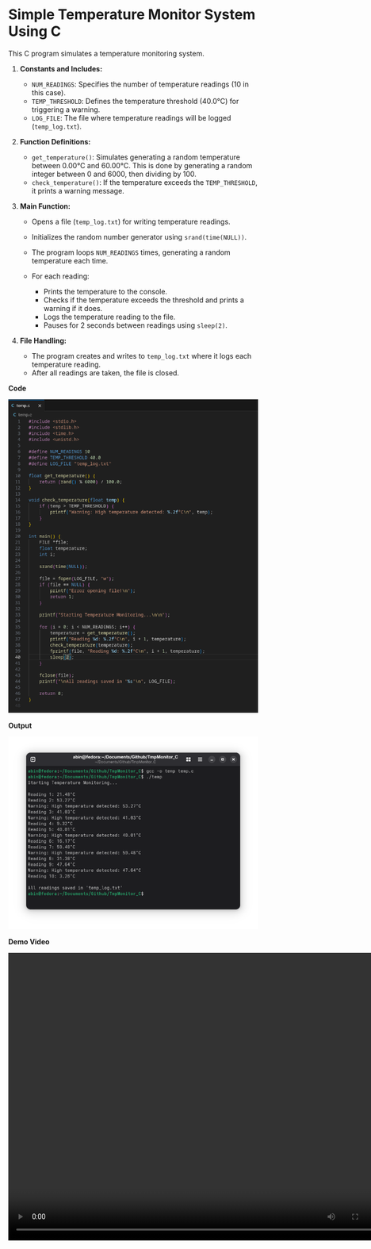 # Simple Temperature Monitor System Using C

This C program simulates a temperature monitoring system.

1. **Constants and Includes:**

   * `NUM_READINGS`: Specifies the number of temperature readings (10 in this case).
   * `TEMP_THRESHOLD`: Defines the temperature threshold (40.0°C) for triggering a warning.
   * `LOG_FILE`: The file where temperature readings will be logged (`temp_log.txt`).

2. **Function Definitions:**

   * `get_temperature()`: Simulates generating a random temperature between 0.00°C and 60.00°C. This is done by generating a random integer between 0 and 6000, then dividing by 100.
   * `check_temperature()`: If the temperature exceeds the `TEMP_THRESHOLD`, it prints a warning message.

3. **Main Function:**

   * Opens a file (`temp_log.txt`) for writing temperature readings.
   * Initializes the random number generator using `srand(time(NULL))`.
   * The program loops `NUM_READINGS` times, generating a random temperature each time.
   * For each reading:

     * Prints the temperature to the console.
     * Checks if the temperature exceeds the threshold and prints a warning if it does.
     * Logs the temperature reading to the file.
     * Pauses for 2 seconds between readings using `sleep(2)`.

4. **File Handling:**

   * The program creates and writes to `temp_log.txt` where it logs each temperature reading.
   * After all readings are taken, the file is closed.


**Code**

![image 1](./assets/tempc_code.png)


**Output**

![image 2](./assets/tempc_output.png)


**Demo Video**

<video width="772" height="580" controls autoplay loop>
  <source src="https://godwin-abin.github.io/Temp-c/assets/tempc.mp4" type="video/mp4">
  Your browser does not support the video tag.
</video>

